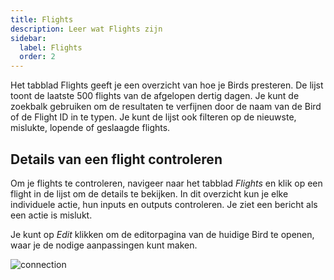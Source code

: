 ```yaml
---
title: Flights
description: Leer wat Flights zijn
sidebar:
  label: Flights
  order: 2
---
```


Het tabblad Flights geeft je een overzicht van hoe je Birds presteren. De lijst toont de laatste 500 flights van de afgelopen dertig dagen. Je kunt de zoekbalk gebruiken om de resultaten te verfijnen door de naam van de Bird of de Flight ID in te typen. Je kunt de lijst ook filteren op de nieuwste, mislukte, lopende of geslaagde flights.

## Details van een flight controleren

Om je flights te controleren, navigeer naar het tabblad _Flights_ en klik op een flight in de lijst om de details te bekijken. In dit overzicht kun je elke individuele actie, hun inputs en outputs controleren. Je ziet een bericht als een actie is mislukt.

Je kunt op _Edit_ klikken om de editorpagina van de huidige Bird te openen, waar je de nodige aanpassingen kunt maken.

![connection](~/assets/docs/flight-details.png)